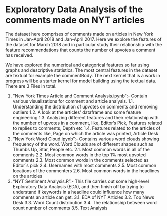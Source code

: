 # Exploratory Data Analysis of the comments made on NYT articles
The dataset here comprises of comments made on articles in New York Times in Jan-April 2018 and Jan-April 2017. Here we explore the features of the dataset for March 2018 and in particular study their relationship with the feature recommendations that counts the number of upvotes a comment has received.

We have explored the numerical and categorical features so far using graphs and descriptive statistics. The most central features in the dataset are textual for example the commentBody. The next kernel that is a work in progress will be a starter kernel for model building using the textual data. 
There are 3 Files in total. 
1. "New York Times Article and Comment Analysis.ipynb":- Contain various visualizations for comment and article analysis. 
   1.1.    Understanding the distribution of upvotes on comments and removing outliers
   1.2.    A look at the articles' dataframe and some feature engineering
   1.3.    Analyzing different features and their relationship with the number of upvotes in a comment, like, Editor’s Pick, Features related to replies to comments, Depth etc
   1.4.    Features related to the articles of the comments like, Page on which the article was printed, Article Desk
2. “New York Word Cloud.ipynb”:- Contains various word clouds showing frequency of the word. Word Clouds are of different shapes such as Thumbs Up, Star, People etc.
   2.1.    Most common words in all of the comments
   2.2.    Most common words in the top 1% most upvoted comments
   2.3.    Most common words in the comments selected as Editor`s pick
   2.4.    Usernames with most comments
   2.5.    Most common locations of the commenters
   2.6.    Most common words in the headlines on the articles
3. “NYT Sentiment Analysis.R”:- This file carries out some high-level Exploratory Data Analysis (EDA), and then finish off by trying to understand if keywords in a headline could influence how many comments an article can get. 
   3.1.    EDA of NYT Articles
   3.2.    Top News Desk
   3.3.    Word Count distribution
   3.4.    The relationship between word count number of comments
   3.5.    Text Analysis
